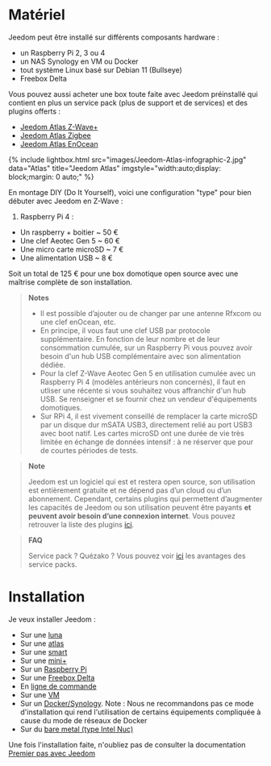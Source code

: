 # Matériel

Jeedom peut être installé sur différents composants hardware :

-   un Raspberry Pi 2, 3 ou 4 
-   un NAS Synology en VM ou Docker
-   tout système Linux basé sur Debian 11 (Bullseye)
-   Freebox Delta

Vous pouvez aussi acheter une box toute faite avec Jeedom préinstallé qui contient en plus un service pack (plus de support et de services) et des plugins offerts :

- [Jeedom Atlas Z-Wave+](https://www.domadoo.fr/fr/box-domotique/5847-jeedom-controleur-domotique-jeedom-atlas-z-wave.html)
- [Jeedom Atlas Zigbee](https://www.domadoo.fr/fr/box-domotique/5878-jeedom-controleur-domotique-jeedom-atlas-zigbee.html)
- [Jeedom Atlas EnOcean](https://www.domadoo.fr/fr/box-domotique/5877-jeedom-controleur-domotique-jeedom-atlas-enocean.html)

{% include lightbox.html src="images/Jeedom-Atlas-infographic-2.jpg" data="Atlas" title="Jeedom Atlas" imgstyle="width:auto;display: block;margin: 0 auto;" %}

En montage DIY (Do It Yourself), voici une configuration "type" pour bien débuter avec Jeedom en Z-Wave :

1.  Raspberry Pi 4 :

-   Un raspberry + boitier \~ 50 €
-   Une clef Aeotec Gen 5 \~ 60 €
-   Une micro carte microSD \~ 7 €
-   Une alimentation USB \~ 8 €

Soit un total de 125 € pour une box domotique open source avec une maîtrise complète de son installation.

> **Notes**
>
> - Il est possible d’ajouter ou de changer par une antenne Rfxcom ou une clef enOcean, etc. 
> - En principe, il vous faut une clef USB par protocole supplémentaire. En fonction de leur nombre et de leur consommation cumulée, sur un Raspberry Pi vous pouvez avoir besoin d'un hub USB complémentaire avec son alimentation dédiée. 
> - Pour la clef Z-Wave Aeotec Gen 5 en utilisation cumulée avec un Raspberry Pi 4 (modèles antérieurs non concernés), il faut en utliser une récente si vous souhaitez vous affranchir d'un hub USB. Se renseigner et se fournir chez un vendeur d'équipements domotiques.
> - Sur RPi 4, il est vivement conseillé de remplacer la carte microSD par un disque dur mSATA USB3, directement relié au port USB3 avec boot natif. Les cartes microSD ont une durée de vie très limitée en échange de données intensif : à ne réserver que pour de courtes périodes de tests.

> **Note**
>
> Jeedom est un logiciel qui est et restera open source, son utilisation est entièrement gratuite et ne dépend pas d’un cloud ou d’un abonnement. Cependant, certains plugins qui permettent d’augmenter les capacités de Jeedom ou son utilisation peuvent être payants **et peuvent avoir besoin d’une connexion internet**. Vous pouvez retrouver la liste des plugins [ici](http://market.jeedom.fr/index.php?v=d&p=market&type=plugin).

> **FAQ**
>
> Service pack ? Quézako ? Vous pouvez voir [ici](https://blog.jeedom.com/?p=1215) les avantages des service packs.

# Installation

Je veux installer Jeedom :

- Sur une [luna](../plugins/home%20automation%20protocol/luna)
- Sur une [atlas](atlas)
- Sur une [smart](smart)
- Sur une [mini+](mini)
- Sur un [Raspberry Pi](rpi)
- Sur une [Freebox Delta](freeboxdelta)
- En [ligne de commande](cli)
- Sur une [VM](vm)
- Sur un [Docker/Synology](docker). Note : Nous ne recommandons pas ce mode d'installation qui rend l'utilisation de certains équipements compliquée à cause du mode de réseaux de Docker
- Sur du [bare metal (type Intel Nuc)](baremetal)

Une fois l'installation faite, n'oubliez pas de consulter la documentation [Premier pas avec Jeedom](../premiers-pas/index)

